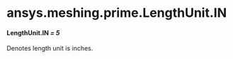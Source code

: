 # ansys.meshing.prime.LengthUnit.IN

<a id="ansys.meshing.prime.LengthUnit.IN"></a>

#### LengthUnit.IN *= 5*

Denotes length unit is inches.

<!-- !! processed by numpydoc !! -->
